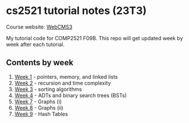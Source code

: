 # cs2521 tutorial notes (23T3)
Course website: [WebCMS3](https://webcms3.cse.unsw.edu.au/COMP2521/23T3)

My tutorial code for COMP2521 F09B. This repo will get updated week by week after each tutorial.

## Contents by week
1. [Week 1](week01) - pointers, memory, and linked lists
2. [Week 2](week02) - recursion and time complexity
3. [Week 3](week03) - sorting algorithms
4. [Week 4](week04) - ADTs and binary search trees (BSTs)
5. [Week 7](week07) - Graphs (i)
6. [Week 8](week08) - Graphs (ii)
7. [Week 9](week09) - Hash Tables
